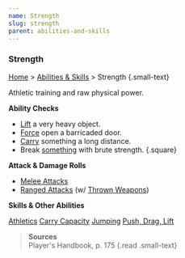 ```yaml
---
name: Strength
slug: strength
parent: abilities-and-skills
---
```

### Strength
[Home](dm-operations-center) > [Abilities & Skills](abilities-and-skills) > Strength {.small-text}

Athletic training and raw physical power.

**Ability Checks**<br/>
- [Lift](push-drag-lift) a very heavy object.
- [Force](push-drag-lift) open a barricaded door.
- [Carry](carry-capacity) something a long distance.
- Break [something](objects) with brute strength.
{.square}

**Attack & Damage Rolls**<br/>
- [Melee Attacks](melee-attack)
- [Ranged Attacks](ranged-attack) (w/ [Thrown Weapons](weapon-properties))

**Skills & Other Abilities**
<div class="menu-container">
    <a href="athletics">Athletics</a>
    <a href="carry-capacity">Carry Capacity</a>
    <a href="jumping">Jumping</a>
    <a href="push-drag-lift">Push, Drag, Lift</a>
</div>

> **Sources** <br/>
> Player's Handbook, p. 175
{.read .small-text}

